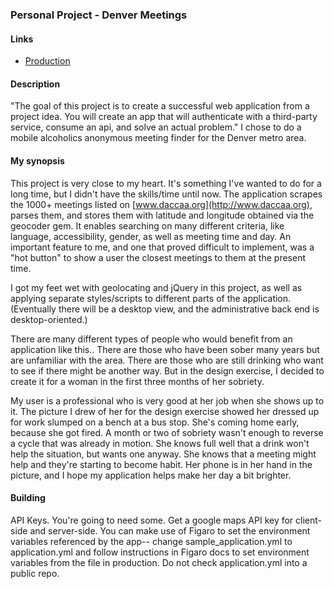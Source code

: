 ### Personal Project - Denver Meetings

#### Links

* [Production](http://denvermeetings.org)

#### Description

"The goal of this project is to create a successful web application from a project idea. You will create an app that will authenticate with a third-party service, consume an api, and solve an actual problem." I chose to do a mobile alcoholics anonymous meeting finder for the Denver metro area.

#### My synopsis

This project is very close to my heart. It's something I've wanted to do for a long time, but I didn't have the skills/time until now. The application scrapes the 1000+ meetings listed on [www.daccaa.org](http://www.daccaa.org), parses them, and stores them with latitude and longitude obtained via the geocoder gem. It enables searching on many different criteria, like language, accessibility, gender, as well as meeting time and day. An important feature to me, and one that proved difficult to implement, was a "hot button" to show a user the closest meetings to them at the present time.

I got my feet wet with geolocating and jQuery in this project, as well as applying separate styles/scripts to different parts of the application. (Eventually there will be a desktop view, and the administrative back end is desktop-oriented.)

There are many different types of people who would benefit from an application like this.. There are those who have been sober many years but are unfamiliar with the area. There are those who are still drinking who want to see if there might be another way. But in the design exercise, I decided to create it for a woman in the first three months of her sobriety.

My user is a professional who is very good at her job when she shows up to it. The picture I drew of her for the design exercise showed her dressed up for work slumped on a bench at a bus stop. She's coming home early, because she got fired. A month or two of sobriety wasn't enough to reverse a cycle that was already in motion. She knows full well that a drink won't help the situation, but wants one anyway. She knows that a meeting might help and they're starting to become habit. Her phone is in her hand in the picture, and I hope my application helps make her day a bit brighter.

#### Building

API Keys. You're going to need some. Get a google maps API key for client-side and server-side. You can make use of Figaro to set the environment variables referenced by the app-- change sample_application.yml to application.yml and follow instructions in Figaro docs to set environment variables
from the file in production. Do not check application.yml into a public repo.
